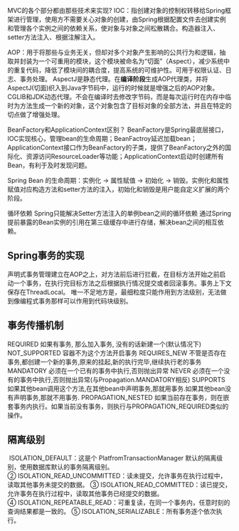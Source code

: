 
MVC的各个部分都由那些技术来实现?
IOC：指创建对象的控制权转移给Spring框架进行管理，使用方不需要关心对象的创建，由Spring根据配置文件去创建实例和管理各个实例之间的依赖关系，使对象与对象之间松散耦合。构造器注入、setter方法注入、根据注解注入。

AOP：用于将那些与业务无关，但却对多个对象产生影响的公共行为和逻辑，抽取并封装为一个可重用的模块，这个模块被命名为“切面”（Aspect），减少系统中的重复代码，降低了模块间的耦合度，提高系统的可维护性。可用于权限认证、日志、事务处理。
AspectJ是静态代理。在**编译阶段**生成AOP代理类，并将AspectJ(切面)织入到Java字节码中，运行的时候就是增强之后的AOP对象。
CGLIB和JDK动态代理。不会在编译时去修改字节码，而是每次运行时在内存中临时为方法生成一个新的对象，这个对象包含了目标对象的全部方法，并且在特定的切点做了增强处理。

BeanFactory和ApplicationContext区别？
BeanFactory是Spring最底层接口，IOC实现核心，管理bean的生命周期；BeanFactroy延迟加载bean；
ApplicationContext接口作为BeanFactory的子类，提供了BeanFactory之外的国际化、资源访问ResourceLoader等功能；ApplicationContext启动时创建所有Bean，有利于及时发现问题。

Spring Bean 的生命周期：实例化 -> 属性赋值 -> 初始化 -> 销毁。实例化和属性赋值对应构造方法和setter方法的注入，初始化和销毁是用户能自定义扩展的两个阶段。

循环依赖
Spring只能解决Setter方法注入的单例bean之间的循环依赖
通过Spring提前暴露的Bean实例的引用在第三级缓存中进行存储，解决bean之间的相互依赖。

## Spring事务的实现
声明式事务管理建立在AOP之上，对方法前后进行拦截，在目标方法开始之前启动一个事务，在执行完目标方法之后根据执行情况提交或者回滚事务。事务上下文保存在ThreadLocal。
唯一不足地方是，最细粒度只能作用到方法级别，无法做到像编程式事务那样可以作用到代码块级别。

## 事务传播机制
 REQUIRED 如果有事务, 那么加入事务, 没有的话新建一个(默认情况下)
 NOT_SUPPORTED 容器不为这个方法开启事务
 REQUIRES_NEW 不管是否存在事务,都创建一个新的事务,原来的挂起,新的执行完毕,继续执行老的事务
 MANDATORY 必须在一个已有的事务中执行,否则抛出异常
 NEVER 必须在一个没有的事务中执行,否则抛出异常(与Propagation.MANDATORY相反)
 SUPPORTS 如果其他bean调用这个方法,在其他bean中声明事务,那就用事务.如果其他bean没有声明事务,那就不用事务.
 PROPAGATION_NESTED 如果当前存在事务，则在嵌套事务内执行。如果当前没有事务，则执行与PROPAGATION_REQUIRED类似的操作。
 
 ## 隔离级别
  ISOLATION_DEFAULT：这是个 PlatfromTransactionManager 默认的隔离级别，使用数据库默认的事务隔离级别。
 ② ISOLATION_READ_UNCOMMITTED：读未提交，允许事务在执行过程中，读取其他事务未提交的数据。
 ③ ISOLATION_READ_COMMITTED：读已提交，允许事务在执行过程中，读取其他事务已经提交的数据。
 ④ ISOLATION_REPEATABLE_READ：可重复读，在同一个事务内，任意时刻的查询结果都是一致的。
 ⑤ ISOLATION_SERIALIZABLE：所有事务逐个依次执行。